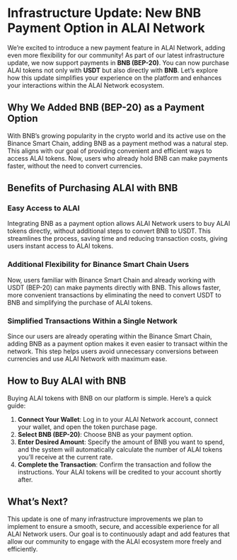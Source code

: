 
# Infrastructure Update: New BNB Payment Option in ALAI Network

We’re excited to introduce a new payment feature in ALAI Network, adding even more flexibility for our community! As part of our latest infrastructure update, we now support payments in **BNB (BEP-20)**. You can now purchase ALAI tokens not only with **USDT** but also directly with **BNB**. Let’s explore how this update simplifies your experience on the platform and enhances your interactions within the ALAI Network ecosystem.

## Why We Added BNB (BEP-20) as a Payment Option
With BNB’s growing popularity in the crypto world and its active use on the Binance Smart Chain, adding BNB as a payment method was a natural step. This aligns with our goal of providing convenient and efficient ways to access ALAI tokens. Now, users who already hold BNB can make payments faster, without the need to convert currencies.

## Benefits of Purchasing ALAI with BNB

### Easy Access to ALAI
Integrating BNB as a payment option allows ALAI Network users to buy ALAI tokens directly, without additional steps to convert BNB to USDT. This streamlines the process, saving time and reducing transaction costs, giving users instant access to ALAI tokens.

### Additional Flexibility for Binance Smart Chain Users
Now, users familiar with Binance Smart Chain and already working with USDT (BEP-20) can make payments directly with BNB. This allows faster, more convenient transactions by eliminating the need to convert USDT to BNB and simplifying the purchase of ALAI tokens.

### Simplified Transactions Within a Single Network
Since our users are already operating within the Binance Smart Chain, adding BNB as a payment option makes it even easier to transact within the network. This step helps users avoid unnecessary conversions between currencies and use ALAI Network with maximum ease.

## How to Buy ALAI with BNB
Buying ALAI tokens with BNB on our platform is simple. Here’s a quick guide:

1. **Connect Your Wallet**: Log in to your ALAI Network account, connect your wallet, and open the token purchase page.
2. **Select BNB (BEP-20)**: Choose BNB as your payment option.
3. **Enter Desired Amount**: Specify the amount of BNB you want to spend, and the system will automatically calculate the number of ALAI tokens you’ll receive at the current rate.
4. **Complete the Transaction**: Confirm the transaction and follow the instructions. Your ALAI tokens will be credited to your account shortly after.

## What’s Next?
This update is one of many infrastructure improvements we plan to implement to ensure a smooth, secure, and accessible experience for all ALAI Network users. Our goal is to continuously adapt and add features that allow our community to engage with the ALAI ecosystem more freely and efficiently.
